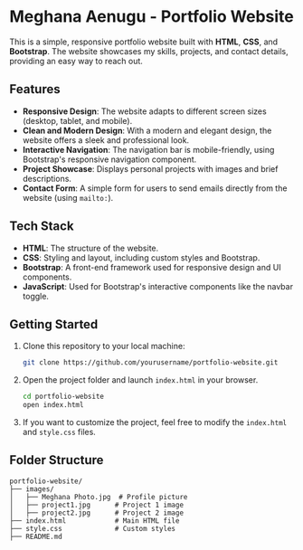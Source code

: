 # Meghana Aenugu - Portfolio Website

This is a simple, responsive portfolio website built with **HTML**, **CSS**, and **Bootstrap**. The website showcases my skills, projects, and contact details, providing an easy way to reach out.

## Features
- **Responsive Design**: The website adapts to different screen sizes (desktop, tablet, and mobile).
- **Clean and Modern Design**: With a modern and elegant design, the website offers a sleek and professional look.
- **Interactive Navigation**: The navigation bar is mobile-friendly, using Bootstrap's responsive navigation component.
- **Project Showcase**: Displays personal projects with images and brief descriptions.
- **Contact Form**: A simple form for users to send emails directly from the website (using `mailto:`).

## Tech Stack
- **HTML**: The structure of the website.
- **CSS**: Styling and layout, including custom styles and Bootstrap.
- **Bootstrap**: A front-end framework used for responsive design and UI components.
- **JavaScript**: Used for Bootstrap's interactive components like the navbar toggle.

## Getting Started

1. Clone this repository to your local machine:

    ```bash
    git clone https://github.com/yourusername/portfolio-website.git
    ```

2. Open the project folder and launch `index.html` in your browser.

    ```bash
    cd portfolio-website
    open index.html
    ```

3. If you want to customize the project, feel free to modify the `index.html` and `style.css` files.

## Folder Structure

```plaintext
portfolio-website/
├── images/
│   ├── Meghana Photo.jpg  # Profile picture
│   ├── project1.jpg      # Project 1 image
│   ├── project2.jpg      # Project 2 image
├── index.html            # Main HTML file
├── style.css             # Custom styles
├── README.md             
